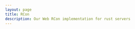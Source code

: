 ```yaml
---
layout: page
title: RCon
description: Our Web RCon implementation for rust servers
---
```


<script setup lang="ts">
    import RCon from '@/components/RCon.vue'
</script>

<ClientOnly>
    <RCon></RCon>
</ClientOnly>
